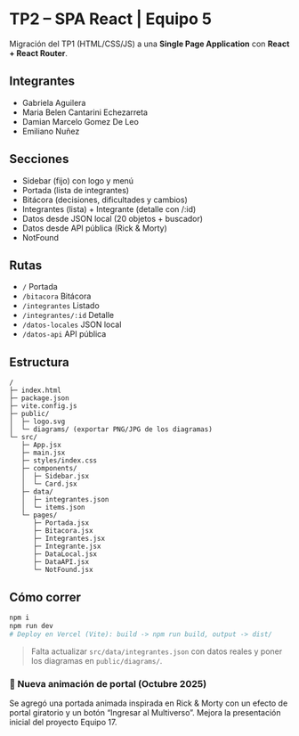 
# TP2 – SPA React | Equipo 5

Migración del TP1 (HTML/CSS/JS) a una **Single Page Application** con **React + React Router**.

## Integrantes
- Gabriela Aguilera
- Maria Belen Cantarini Echezarreta
- Damian Marcelo Gomez De Leo
- Emiliano Nuñez

## Secciones
- Sidebar (fijo) con logo y menú
- Portada (lista de integrantes)
- Bitácora (decisiones, dificultades y cambios)
- Integrantes (lista) + Integrante (detalle con /:id)
- Datos desde JSON local (20 objetos + buscador)
- Datos desde API pública (Rick & Morty)
- NotFound

## Rutas
- `/` Portada
- `/bitacora` Bitácora
- `/integrantes` Listado
- `/integrantes/:id` Detalle
- `/datos-locales` JSON local
- `/datos-api` API pública

## Estructura
```
/
├─ index.html
├─ package.json
├─ vite.config.js
├─ public/
│  ├─ logo.svg
│  └─ diagrams/ (exportar PNG/JPG de los diagramas)
└─ src/
   ├─ App.jsx
   ├─ main.jsx
   ├─ styles/index.css
   ├─ components/
   │  ├─ Sidebar.jsx
   │  └─ Card.jsx
   ├─ data/
   │  ├─ integrantes.json
   │  └─ items.json
   └─ pages/
      ├─ Portada.jsx
      ├─ Bitacora.jsx
      ├─ Integrantes.jsx
      ├─ Integrante.jsx
      ├─ DataLocal.jsx
      ├─ DataAPI.jsx
      └─ NotFound.jsx
```

## Cómo correr
```bash
npm i
npm run dev
# Deploy en Vercel (Vite): build -> npm run build, output -> dist/
```

> Falta actualizar  `src/data/integrantes.json` con datos reales y poner los diagramas en `public/diagrams/`.

### 🌌 Nueva animación de portal (Octubre 2025)
Se agregó una portada animada inspirada en Rick & Morty con un efecto de portal giratorio y un botón “Ingresar al Multiverso”. Mejora la presentación inicial del proyecto Equipo 17.
